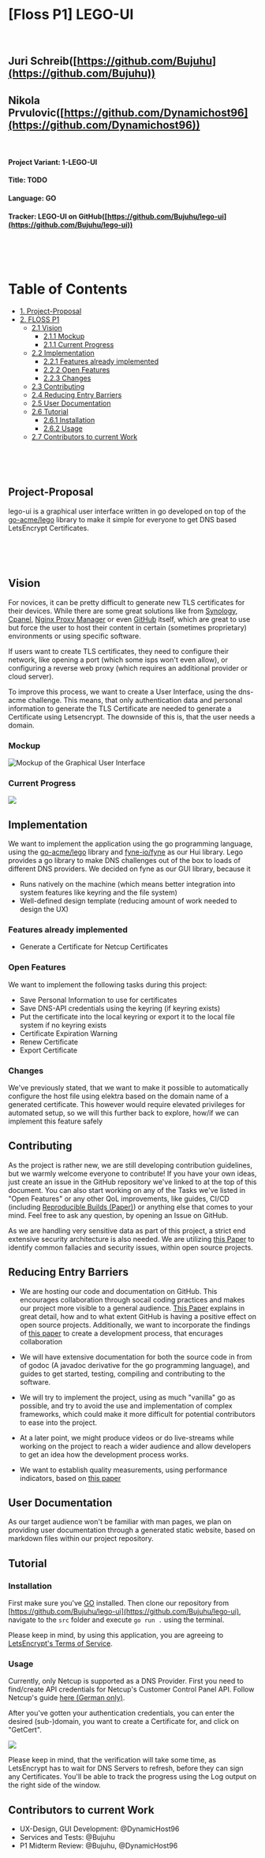 # [Floss P1] LEGO-UI

<p>&nbsp;</p>

## Juri Schreib([https://github.com/Bujuhu](https://github.com/Bujuhu))
## Nikola Prvulovic([https://github.com/Dynamichost96](https://github.com/Dynamichost96))

<p>&nbsp;</p>

#### Project  Variant: 1-LEGO-UI
#### Title:    TODO
#### Language: GO
#### Tracker: LEGO-UI on GitHub([https://github.com/Bujuhu/lego-ui](https://github.com/Bujuhu/lego-ui))

<p>&nbsp;</p>
<p>&nbsp;</p>

# Table of Contents
- [1. Project-Proposal](#Project-Proposal)
- [2. FLOSS P1](#Vision)
    * [2.1 Vision](#Vision)
        * [2.1.1 Mockup](#Mockup)
        * [2.1.1 Current Progress](#Current-Progress)
    * [2.2 Implementation](#Implementation)
         * [2.2.1 Features already implemented](#Features-already-implemented)
         * [2.2.2 Open Features](#Open-Features)
         * [2.2.3 Changes](#Changes)
    * [2.3 Contributing](#Contributing)
    * [2.4 Reducing Entry Barriers](#Reducing-Entry-Barriers)
    * [2.5 User Documentation](#User-Documentation)
    * [2.6 Tutorial](#Tutorial)
        + [2.6.1 Installation](#Installation)
        + [2.6.2 Usage](#Usage)
    * [2.7 Contributors to current Work](#Contributors-to-current-Work)


<p>&nbsp;</p>
<p>&nbsp;</p>

## Project-Proposal

lego-ui is a graphical user interface written in go developed on top of the [go-acme/lego](https://github.com/go-acme/lego) library to make it simple for everyone to get DNS based LetsEncrypt Certificates.

<p>&nbsp;</p>
<p>&nbsp;</p>

## Vision

For novices, it can be pretty difficult to generate new TLS certificates for their devices. While there are some great solutions like from [Synology](https://kb.synology.com/de-de/DSM/tutorial/How_to_enable_HTTPS_and_create_a_certificate_signing_request_on_your_Synology_NAS), [Cpanel](https://blog.cpanel.com/how-to-configure-and-manage-lets-encrypt-in-cpanel/), [Nginx Proxy Manager](https://nginxproxymanager.com/) or even [GitHub](https://docs.github.com/en/pages/getting-started-with-github-pages/securing-your-github-pages-site-with-https) itself, which are great to use but force the user to host their content in certain (sometimes proprietary) environments or using specific software.

If users want to create TLS certificates, they need to configure their network, like opening a port (which some isps won't even allow), or configuring a reverse web proxy (which requires an additional provider or cloud server). 

To improve this process, we want to create a User Interface, using the dns-acme challenge. This means, that only authentication data and personal information to generate the TLS Certificate are needed to generate a Certificate using Letsencrypt. The downside of this is, that the user needs a domain. 

### Mockup

![Mockup of the Graphical User Interface](mockup.jpg)

### Current Progress

![](screenshot-2022-12-20.png)

## Implementation
We want to implement the application using the go programming language, using the [go-acme/lego](https://github.com/go-acme/lego) library and
[fyne-io/fyne](https://github.com/fyne-io/fyne) as our Hui library.
Lego provides a go library to make DNS challenges out of the box to loads of different DNS providers.
We decided on fyne as our GUI library, because it
- Runs natively on the machine (which means better integration into system features like keyring and the file system)
- Well-defined design template (reducing amount of work needed to design the UX)

### Features already implemented

- Generate a Certificate for Netcup Certificates

### Open Features

We want to implement the following tasks during this project:
- Save Personal Information to use for certificates
- Save DNS-API credentials using the keyring (if keyring exists)
- Put the certificate into the local keyring or export it to the local file system if no keyring exists
- Certificate Expiration Warning
- Renew Certificate
- Export Certificate

### Changes

We've previously stated, that we want to make it possible to automatically configure the host file using elektra based on the domain name of a generated certificate. This however would require elevated privileges for automated setup, so we will this further back to explore, how/if we can implement this feature safely

## Contributing

As the project is rather new, we are still developing contribution guidelines, but we warmly welcome everyone to contribute! If you have your own ideas, just create an issue in the GitHub repository we've linked to at the top of this document. You can also start working on any of the Tasks we've listed in "Open Features" or any other QoL improvements, like guides, CI/CD (including [Reproducible Builds (Paper)](https://ieeexplore.ieee.org/abstract/document/9403390)) or anything else that comes to your mind. Feel free to ask any question, by opening an Issue on GitHub.

As we are handling very sensitive data as part of this project, a strict end extensive security architecture is also needed. We are utilizing [this Paper](https://onlinelibrary.wiley.com/doi/abs/10.1046/j.1365-2575.2002.00118.x) to identify common fallacies and security issues, within open source projects.

## Reducing Entry Barriers

- We are hosting our code and documentation on GitHub. This encourages collaboration through socail coding practices and makes our project more visible to a general audience. [This Paper](https://www.researchgate.net/profile/Kevin-Peterson-8/publication/259217367_The_GitHub_Open_Source_Development_Process/links/02e7e52a762dcce47b000000/The-GitHub-Open-Source-Development-Process.pdf) explains in great detail, how and to what extent GitHub is having a positive effect on open source projects. Additionally, we want to incorporate the findings of [this paper](https://ieeexplore.ieee.org/abstract/document/7194607) to create a development process, that encurages collaboration

- We will have extensive documentation for both the source code in from of godoc (A javadoc derivative for the go programming language), and guides to get started, testing, compiling and contributing to the software.

- We will try to implement the project, using as much "vanilla" go as possible, and try to avoid the use and implementation of complex frameworks, which could make it more difficult for potential contributors to ease into the project.

- At a later point, we might produce videos or do live-streams while working on the project to reach a wider audience and allow developers to get an idea how the development process works.

- We want to establish quality measurements, using performance indicators, based on [this paper](https://onlinelibrary.wiley.com/doi/abs/10.1046/j.1365-2575.2002.00117.x)

## User Documentation

As our target audience won't be familiar with man pages, we plan on providing user documentation through a generated static website, based on markdown files within our project repository.

## Tutorial

### Installation

First make sure you've [GO](https://go.dev/) installed. Then clone our repository from [https://github.com/Bujuhu/lego-ui](https://github.com/Bujuhu/lego-ui), navigate to the `src` folder and execute `go run .` using the terminal.

Please keep in mind, by using this application, you are agreeing to [LetsEncrypt's Terms of Service](https://community.letsencrypt.org/tos).
 
### Usage

Currently, only Netcup is supported as a DNS Provider. First you need to find/create API credentials for Netcup's Customer Control Panel API. Follow Netcup's guide [here (German only)](https://www.netcup-wiki.de/wiki/CCP_API#Authentifizierung).

After you've gotten your authentication credentials, you can enter the desired (sub-)domain, you want to create a Certificate for, and click on "GetCert".

![](tut1.png)

 Please keep in mind, that the verification will take some time, as LetsEncrypt has to wait for DNS Servers to refresh, before they can sign any Certificates. You'll be able to track the progress using the Log output on the right side of the window.

## Contributors to current Work

- UX-Design, GUI Development: @DynamicHost96
- Services and Tests: @Bujuhu
- P1 Midterm Review: @Bujuhu, @DynamicHost96